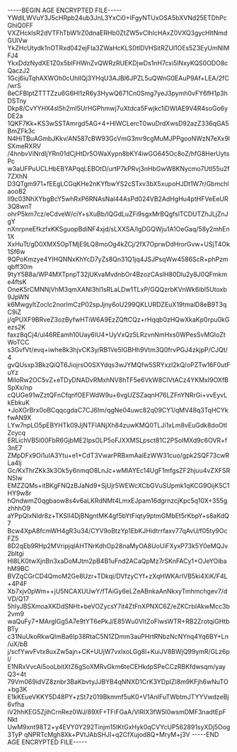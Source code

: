 -----BEGIN AGE ENCRYPTED FILE-----
YWdlLWVuY3J5cHRpb24ub3JnL3YxCi0+IFgyNTUxOSA5bXVNd25ETDhPcGhiQ0FF
VXZHcklsR2dVTFhTbW1rZ0dnaERHb0ZtZW5vClhIcHAxZ0VXQ3gycHltNmdGUlVw
YkZHcUtydk1nOTRxd042ejFIa3ZWaHcKLS0tIDVHSitRZUl1OEs5Z3EyUmNlMFJ4
YkxDdzNydXE1Z0x5blFHWnZvQWRzRUEKDjwDs1nH7cxi5lNxyKQS0ODO8cQaczJ2
1Gcj6iuTqhAXWOh0cUhIIQj3YHqU3AJBI6JPZL5uQWnG0EAuP9Af+LEA/2fC/wrS
8eCFBlptZTTTZzu6G6Hl1zR6y3HywQ671Cn0Smg7yeJ3pymh0vFY6fH1p3hDSTny
Dkp8/CvYYHX4sl5h2mI5UrHGPhmwj7uXtdca5Fwjkc1iDWIAE9V4R4soGo6yDE2a
1QKF7Kk+KS3wSSTAmrgd5AG+4+HlWCLercT0wuDrdXwsD92azZ336qGA5BmZFk3c
N4HiTBuAGmbJKkv/AN587cBW93GcVmG3mr9cgMuMJPPgooNWzN7eXx9lSXmeRXRV
/4hnbvViNrdIjYRn01dCjHtDr5OWaXypn8bKY4iwGG645Oc8oZ/hfG8HerUytsPc
w3aUFPuUCLHbEBYAPqqLEBOtD/urtP7kPRvj3nHbGwW8KNycmo7UtI55u2f7ZXhN
D3QTgm971+fEEgLCGqKHe2nKYfbwYS2cSTxv3bX5xupoHJDt1W7r/GbmchlaooB2
II9c03NhXYbgBcY5whRxP6RNAsNaI44AsPd024VB2AdHgHu4ptHFVeEeUR3Q8wnT
ohrP5km7cz/eCdveW/ciY+sXuBb/lQGdLuZFi9sgxMrBQgfslTCDUTZhJLjZnJgY
nXnrpneEfkzfxKKSguopBdiNF4xjd/sLXXSA/lgDGQWju1A1OeGaq/58y2mhEn1X
XxHuTt/gD0XMX5OpTMjE9LQ8moOg4kZCj/2fX7OprwDdHrorGvw+USjT4Ok1Sf6w
9QPoKmzye4YIHQNNxKhYcD7yZs8Qn31Q1jq4JSJPsqWw4586ScR+phPzmqbff30m
9tyY5B8a/WP4MXTpnpT32jUKvaMvdnbOr4BzozCAsIH80Dlu2y8J0QFmkme4ftsK
OneK5rCMNNjVhM3qmXANl3hl1sRLaLDw1TLxP/GQQzrbKVnWk6ibI5Utoxb9JpWN
k6MwgyltZocIc2norImCzP02spJjny6oU299QKLURDZEuX19tmalD8eB9T3qC9iZ
j/qPUXF9BRveZ3ozByfwHTiW6A9EzZQftCQz+rHqqb0zHQwXkaKp0rpu0kGezs2K
faxz8qCj4/ul46REamh10Uay6IU4+UyVxQz5LRzvnNmHxs0WPesSvMGloZtWoTCC
s3GvfVt/evq+iwhe8k3hjvCK3y/RB1Ve5IGBHh9Vtm3Q0frvPGJ4zkjpP/CJQt/4
gvQUsxp3BkzQiQT6JiojrsO0SXYdqs3wJYMQfw5SRYxzl2kQ/oPZTw16F0utFuYz
MiloRw2OC5vZ+eTDyDNADvRMxhNV8hTF5e6VkW8ClVtACz4YKMxI9OXfBSpXx/np
cQUGe91wZztQFnCfqnfOEFWdW9u+6vgUZSZaqnH76LZFnYNRrGi+vvEyvLkEbkuK
+JoXGrBrx0oBCqqcgdaC7CJ6Im/qgNe04uwc82q09CY1/qMV48q3TqHCYkfwAN9X
LYw7npLO5pEBYHTk09JjNTFlANjXh84zuwKMQ0TLJi1xLm8vEuGdk8doOtIZcycq
ERLichVB5l00FbR6GjbME2lpsOLP5oFJXXMSLpsct81C2PSolMXd9c6OVR+f3nE7
ZMpDFx9Oi1uIA3Ytu+e1+CdT3VwarPRBxmAaiEzWW31cuo/gpk2SQF73cwRLa4Ij
Gc/KxThrZKk3k3Ok5y6nmqO8LnJc+wMlAYEc14UgF1mfgsZF2hjuu4vZXFSRN5lw
EMZZQMs+itBKgFNQzBJaNd9+SjUjr5WEWcXCbGVuSUpmk1qKCG9OijK5C1HY9w8r
hOndwmZ0qgbaow8s4v6aLKRdNMt4LmxEJpam16dgrnzcjKpc5q10X+355gzhhhO9
aYPpQlxNldr8z+TKSlI4DjBNgntMK4gf5bYtFiqty9ptmGMbEt5rKbpY+s8aKdQ7
Bcw4XpA8fcmWH4gR3u34/CYV9oBtzYp1EbKJHidtrrfaxv77qAvU/f05ty9OcFZ5
8D2qEb9RHp2MVripjqlAHTNrKdhOp28naMyOA8UoUiFXyxP73k5Y0eMQJv2bltgi
Hl8LK0twXjnBn3xaDoMJtm2pB4B1uFnd2ACaQpMz7rSKnFACy1+OJeYOibahM9BC
BVZqCGrCD4QmoM2Ge8Uzr+TDkqi/DVfzyCYf+zXqHWKArIVB5ki4XiK/F4L+4P4F
Xb7xjv0pWm++jU5NCAXUUwY/fTAiGy6eLZeABnkaAnNkxyTmhmchgev7/dVD/Q17
5hIyJBSXmoaXKDdSNHt+beVOZycsY7it4ZtFnXPNXC6Z/eZKCrbIAkwMcc3b2vm9
waQuFy7+MArgIGg5A7e9tYT6ePkJ/E85Wu0VltZoFlwsWTR+RB2ZrotqiGHtbBTy
c31NuUkoRkwQImBa6Ip38RtaC5N1ZDmm3auPHrtRNbzNcNYnq4Yq6BY+Ln/uX/bB
j/scfYwvFvtx8uxZw5ajn+CK+UUjW7vxlxoLGg8l+KuiJV8BWjQ99ymR/GLz6pl/
E1NRxVvcAi5ooLbitXtZ6gSoXMRvGkm6teCEHkdpSPeCCzRBKfdwsqm/yayQ3+4t
79Vm069idVZ8znbr3BaKbvtyJJBYB4qNNXD1CrK3YDpIZI8m9KFjh6wNuTO+bg3K
E1kKEueVKKY5D48PY+zSt7z019Bkmmf5uK0+V1AnIFuTWbtmJTYYVwdzeBj6vfha
iV2hhKEG5ZjihCrnRez0WJ/89XF+TFiFGaA/VlRlX3fW5l0wsmDMF3nadtEpFNkt
UwM9xnt98T2+y4EVY0Y292Tinjm15IKtGxHyk0qCVYcUP562891syXDj5Oog3TyP
qNPRTcMgh8Xk+PVtJAbSHJI+q2CfXujod8Q+MryM+j3V
-----END AGE ENCRYPTED FILE-----
